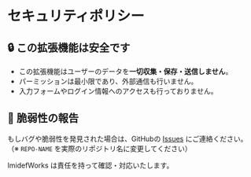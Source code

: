 # セキュリティポリシー

## 🔒 この拡張機能は安全です

- この拡張機能はユーザーのデータを**一切収集・保存・送信しません**。
- パーミッションは最小限であり、外部通信も行いません。
- 入力フォームやログイン情報へのアクセスも行っておりません。

## 🐞 脆弱性の報告

もしバグや脆弱性を発見された場合は、GitHubの [Issues](https://github.com/ImidefWorks/REPO-NAME/issues) にご連絡ください。
（※ `REPO-NAME` を実際のリポジトリ名に変更してください）

ImidefWorks は責任を持って確認・対応いたします。
